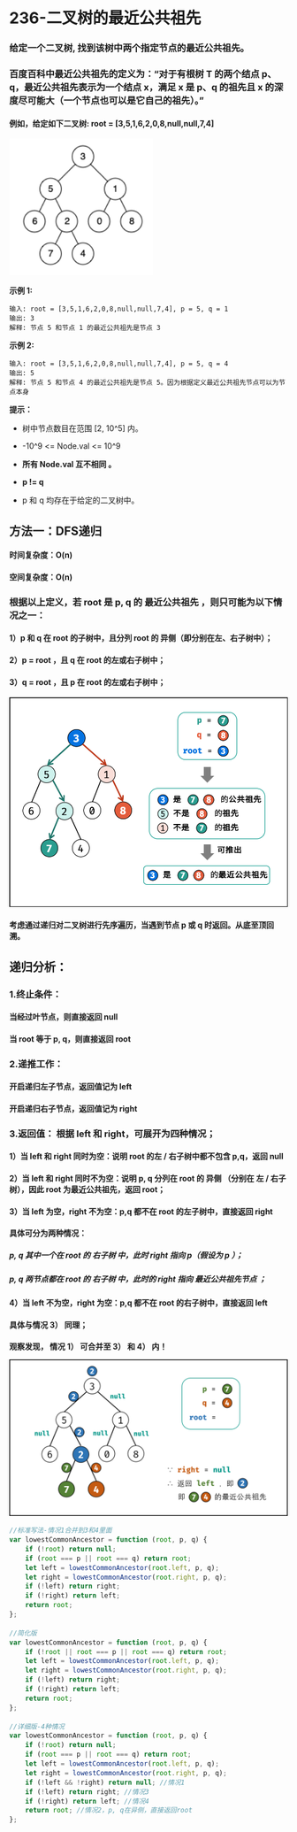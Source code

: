# 236-二叉树的最近公共祖先

### 给定一个二叉树, 找到该树中两个指定节点的最近公共祖先。

### 百度百科中最近公共祖先的定义为：“对于有根树 T 的两个结点 p、q，最近公共祖先表示为一个结点 x，满足 x 是 p、q 的祖先且 x 的深度尽可能大（一个节点也可以是它自己的祖先）。”

#### 例如，给定如下二叉树:  root = [3,5,1,6,2,0,8,null,null,7,4]

<img src='img/题目.png' style="zoom:130%;" />

**示例 1:**

```
输入: root = [3,5,1,6,2,0,8,null,null,7,4], p = 5, q = 1
输出: 3
解释: 节点 5 和节点 1 的最近公共祖先是节点 3
```

**示例 2:**

```
输入: root = [3,5,1,6,2,0,8,null,null,7,4], p = 5, q = 4
输出: 5
解释: 节点 5 和节点 4 的最近公共祖先是节点 5。因为根据定义最近公共祖先节点可以为节点本身
```

**提示：**

- 树中节点数目在范围 [2, 10^5] 内。

- -10^9 <= Node.val <= 10^9

- **所有 Node.val 互不相同 。**

- **p  !=  q**

- p 和 q 均存在于给定的二叉树中。



## 方法一：DFS递归

#### 时间复杂度：O(n)

#### 空间复杂度：O(n)

### 根据以上定义，若 root 是 p, q 的 最近公共祖先 ，则只可能为以下情况之一：

#### 1）p 和 q 在 root 的子树中，且分列 root 的 异侧（即分别在左、右子树中）；

#### 2）p = root ，且 q 在 root 的左或右子树中；

#### 3）q = root ，且 p 在 root 的左或右子树中；

<img src='img/最近公共祖先.png' style="zoom: 76%;" />

#### 考虑通过递归对二叉树进行先序遍历，当遇到节点 p 或 q 时返回。从底至顶回溯。

## 递归分析：

### 1.终止条件：

#### 当经过叶节点，则直接返回 null

#### 当 root 等于 p, q，则直接返回 root

### 2.递推工作：

#### 开启递归左子节点，返回值记为 left

#### 开启递归右子节点，返回值记为 right

### 3.返回值： 根据 left 和 right，可展开为四种情况；

#### 1）当 left 和 right 同时为空：说明 root 的左 / 右子树中都不包含 p,q，返回 null

#### 2）当 left 和 right 同时不为空：说明 p, q 分列在 root 的 异侧 （分别在 左 / 右子树），因此 root 为最近公共祖先，返回 root；

#### 3）当 left 为空，right 不为空：p,q 都不在 root 的左子树中，直接返回 right

#### 具体可分为两种情况：

##### p, q 其中一个在 root 的 右子树 中，此时 right 指向 p（假设为 p ）；

##### p, q 两节点都在 root 的 右子树 中，此时的 right 指向 最近公共祖先节点 ；

#### 4）当 left 不为空，right 为空：p,q 都不在 root 的右子树中，直接返回 left

#### 具体与情况  3） 同理；

**观察发现， 情况 1） 可合并至  3） 和  4） 内！**

<img src='img/图解.png' style="zoom:80%;" />

```javascript
//标准写法-情况1合并到3和4里面
var lowestCommonAncestor = function (root, p, q) {
    if (!root) return null;
    if (root === p || root === q) return root;
    let left = lowestCommonAncestor(root.left, p, q);
    let right = lowestCommonAncestor(root.right, p, q);
    if (!left) return right;
    if (!right) return left;
    return root;
};

//简化版
var lowestCommonAncestor = function (root, p, q) {
    if (!root || root === p || root === q) return root;
    let left = lowestCommonAncestor(root.left, p, q);
    let right = lowestCommonAncestor(root.right, p, q);
    if (!left) return right;
    if (!right) return left;
    return root;
};

//详细版-4种情况
var lowestCommonAncestor = function (root, p, q) {
    if (!root) return null;
    if (root === p || root === q) return root;
    let left = lowestCommonAncestor(root.left, p, q);
    let right = lowestCommonAncestor(root.right, p, q);
    if (!left && !right) return null; //情况1
    if (!left) return right; //情况3
    if (!right) return left; //情况4
    return root; //情况2，p, q在异侧，直接返回root
};
```

